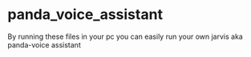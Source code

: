 # panda_voice_assistant
By running these files in your pc you can easily run your own jarvis aka panda-voice assistant
